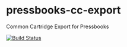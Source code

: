 # pressbooks-cc-export
Common Cartridge Export for Pressbooks

[![Build Status](https://travis-ci.com/BCcampus/pressbooks-cc-export.svg?branch=dev)](https://travis-ci.com/BCcampus/pressbooks-cc-export)
